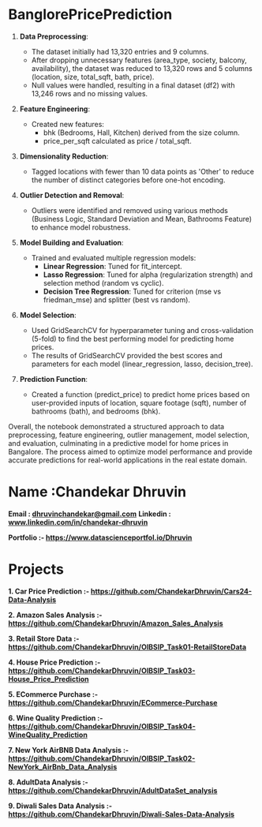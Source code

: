 # BanglorePricePrediction

1. **Data Preprocessing**:
   - The dataset initially had 13,320 entries and 9 columns.
   - After dropping unnecessary features (area_type, society, balcony, availability), the dataset was reduced to 13,320 rows and 5 columns (location, size, total_sqft, bath, price).
   - Null values were handled, resulting in a final dataset (df2) with 13,246 rows and no missing values.

2. **Feature Engineering**:
   - Created new features:
     - bhk (Bedrooms, Hall, Kitchen) derived from the size column.
     - price_per_sqft calculated as price / total_sqft.

3. **Dimensionality Reduction**:
   - Tagged locations with fewer than 10 data points as 'Other' to reduce the number of distinct categories before one-hot encoding.

4. **Outlier Detection and Removal**:
   - Outliers were identified and removed using various methods (Business Logic, Standard Deviation and Mean, Bathrooms Feature) to enhance model robustness.

5. **Model Building and Evaluation**:
   - Trained and evaluated multiple regression models:
     - **Linear Regression**: Tuned for fit_intercept.
     - **Lasso Regression**: Tuned for alpha (regularization strength) and selection method (random vs cyclic).
     - **Decision Tree Regression**: Tuned for criterion (mse vs friedman_mse) and splitter (best vs random).

6. **Model Selection**:
   - Used GridSearchCV for hyperparameter tuning and cross-validation (5-fold) to find the best performing model for predicting home prices.
   - The results of GridSearchCV provided the best scores and parameters for each model (linear_regression, lasso, decision_tree).

7. **Prediction Function**:
   - Created a function (predict_price) to predict home prices based on user-provided inputs of location, square footage (sqft), number of bathrooms (bath), and bedrooms (bhk).

Overall, the notebook demonstrated a structured approach to data preprocessing, feature engineering, outlier management, model selection, and evaluation, culminating in a predictive model for home prices in Bangalore. The process aimed to optimize model performance and provide accurate predictions for real-world applications in the real estate domain.


# Name :Chandekar Dhruvin

**Email : dhruvinchandekar@gmail.com**
**Linkedin : www.linkedin.com/in/chandekar-dhruvin**

**Portfolio :- https://www.datascienceportfol.io/Dhruvin**

# Projects

**1. Car Price Prediction :- https://github.com/ChandekarDhruvin/Cars24-Data-Analysis**

**2. Amazon Sales Analysis :- https://github.com/ChandekarDhruvin/Amazon_Sales_Analysis**

**3. Retail Store Data :- https://github.com/ChandekarDhruvin/OIBSIP_Task01-RetailStoreData**

**4. House Price Prediction :- https://github.com/ChandekarDhruvin/OIBSIP_Task03-House_Price_Prediction**

**5. ECommerce Purchase :- https://github.com/ChandekarDhruvin/ECommerce-Purchase**

**6. Wine Quality Prediction :- https://github.com/ChandekarDhruvin/OIBSIP_Task04-WineQuality_Prediction**

**7. New York AirBNB Data Analysis :- https://github.com/ChandekarDhruvin/OIBSIP_Task02-NewYork_AirBnb_Data_Analysis**

**8. AdultData Analysis :- https://github.com/ChandekarDhruvin/AdultDataSet_analysis**

**9. Diwali Sales Data Analysis :- https://github.com/ChandekarDhruvin/Diwali-Sales-Data-Analysis**



